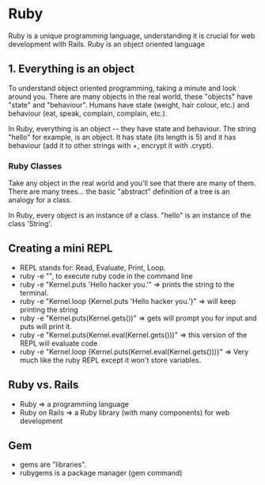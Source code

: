 # Ruby

Ruby is a unique programming language, understanding it is crucial for web development with Rails. Ruby is an object oriented language

## 1. Everything is an object
To understand object oriented programming, taking a minute and look around you. There are many objects in the real world, these "objects" have "state" and "behaviour". Humans have state (weight, hair colour, etc.) and behaviour (eat, speak, complain, complain, etc.).

In Ruby, everything is an object -- they have state and behaviour. The string "hello" for example, is an object. It has state (its length is 5) and it has behaviour (add it to other strings with +, encrypt it with .crypt).

### Ruby Classes
Take any object in the real world and you'll see that there are many of them. There are many trees… the basic "abstract" definition of a tree is an analogy for a class.

In Ruby, every object is an instance of a class. "hello" is an instance of the class 'String'.


## Creating a mini REPL
* REPL stands for: Read, Evaluate, Print, Loop.
* ruby -e "", to execute ruby code in the command line 
* ruby -e "Kernel.puts 'Hello hacker you.'" => prints the string to the terminal.
* ruby -e "Kernel.loop {Kernel.puts 'Hello hacker you.'}" => will keep printing the string
* ruby -e "Kernel.puts(Kernel.gets())" => gets will prompt you for input and puts will print it.
* ruby -e "Kernel.puts(Kernel.eval(Kernel.gets()))" => this version of the REPL will evaluate code
* ruby -e "Kernel.loop {Kernel.puts(Kernel.eval(Kernel.gets()))}" => Very much like the ruby REPL except it won't store variables.

## Ruby vs. Rails
* Ruby => a programming language
* Ruby on Rails => a Ruby library (with many components) for web development

## Gem
- gems are "libraries".
- rubygems is a package manager (gem command)